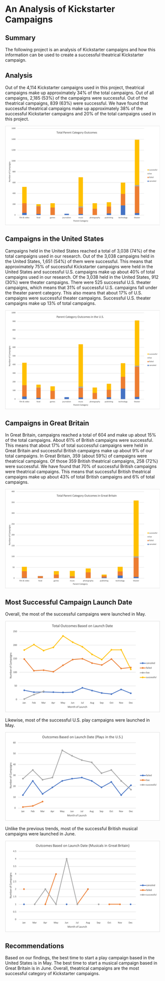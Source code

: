 # An Analysis of Kickstarter Campaigns

## Summary
The following project is an analysis of Kickstarter campaigns and how this information can be used to create a successful theatrical Kickstarter campaign.

## Analysis
Out of the 4,114 Kickstarter campaigns used in this project, theatrical campaigns make up approximately 34% of the total campaigns. Out of all campaigns, 2,185 (53%) of the campaigns were successful.  Out of the theatrical campaigns, 839 (63%) were successful. We have found that successful theatrical campaigns make up approximately 38% of the successful Kickstarter campaigns and 20% of the total campaigns used in this project.

![ParentCategoryTotal](ParentCategoryTotal.png)

## Campaigns in the United States
Campaigns held in the United States reached a total of 3,038 (74%) of the total campaigns used in our research. Out of the 3,038 campaigns held in the United States, 1,651 (54%) of them were successful. This means that approximately 75% of successful Kickstarter campaigns were held in the United States and successful U.S. campaigns make up about 40% of total campaigns used in our research. Of the 3,038 held in the United States, 912 (30%) were theater campaigns. There were 525 successful U.S. theater campaigns, which means that 31% of successful U.S. campaigns fall under the theater parent category. This also means that about 17% of U.S. campaigns were successful theater campaigns. Successful U.S. theater campaigns make up 13% of total campaigns.

![ParentCategoryUS](ParentCategoryUS.png)

## Campaigns in Great Britain
In Great Britain, campaigns reached a total of 604 and make up about 15% of the total campaigns. About 61% of British campaigns were successful. This means that about 17% of total successful campaigns were held in Great Britain and successful British campaigns make up about 9% of our total campaigns. In Great Britain, 359 (about 59%) of campaigns were theatrical campaigns. Of those 359 British theatrical campaigns, 258 (72%) were successful. We have found that 70% of successful British campaigns were theatrical campaigns. This means that successful British theatrical campaigns make up about 43% of total British campaigns and 6% of total campaigns.

![ParentCategoryGB](ParentCategoryGB.png)

## Most Successful Campaign Launch Date

Overall, the most of the successful campaigns were launched in May. 

![LaunchDateOutcomesTotal](LaunchDateOutcomesTotal.png)

Likewise, most of the successful U.S. play campaigns were launched in May.

![LaunchDateOutcomesUSplays](LaunchDateOutcomesUSplays.png)

Unlike the previous trends, most of the successful British musical campaigns were launched in June.

![LaunchDateOutcomesGBmusicals](LaunchDateOutcomesGBmusicals.png)

## Recommendations

Based on our findings, the best time to start a play campaign based in the United States is in May. The best time to start a musical campaign based in Great Britain is in June. Overall, theatrical campaigns are the most successful category of Kickstarter campaigns.
